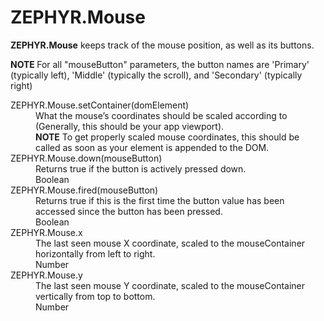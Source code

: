 <h1>ZEPHYR.Mouse</h1>
<p><strong>ZEPHYR.Mouse</strong> keeps track of the mouse position, as well as its buttons.</p>
<p><strong class="warning">NOTE </strong>For all "mouseButton" parameters, the button names are 'Primary' (typically left), 'Middle' (typically the scroll), and 'Secondary' (typically right)</p>

<dl>
<dt>ZEPHYR.Mouse.setContainer(domElement)</dt>
<dd>What the mouse’s coordinates should be scaled according to (Generally, this should be your app viewport).</dd>
<dd><strong class="warning">NOTE</strong> To get properly scaled mouse coordinates, this should be called as soon as your element is appended to the DOM.</dd>
<dt>ZEPHYR.Mouse.down(mouseButton)</dt>
<dd>Returns true if the button is actively pressed down.</dd>
<dd class="return">Boolean</dd>
<dt>ZEPHYR.Mouse.fired(mouseButton)</dt>
<dd>Returns true if this is the first time the button value has been accessed since the button has been pressed.</dd>
<dd class="return">Boolean</dd>
<dt>ZEPHYR.Mouse.x</dt>
<dd>The last seen mouse X coordinate, scaled to the mouseContainer horizontally from left to right.</dd>
<dd class="return">Number</dd>
<dt>ZEPHYR.Mouse.y</dt>
<dd>The last seen mouse Y coordinate, scaled to the mouseContainer vertically from top to bottom.</dd>
<dd class="return">Number</dd>
</dl>